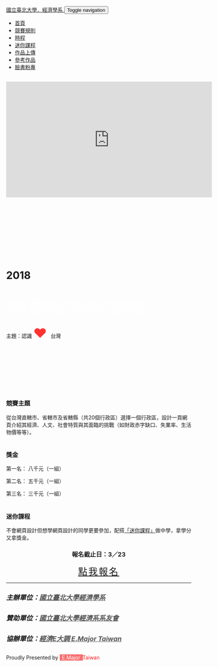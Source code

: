 ---
---

<!DOCTYPE html>
<html>

<head>
    <meta charset="utf-8">
    <meta name="viewport" content="width=device-width, initial-scale=1.0">
    <title>econblog_competition</title>
    <link rel="stylesheet" href="assets/bootstrap/css/bootstrap.min.css">
    <link rel="stylesheet" href="https://fonts.googleapis.com/css?family=Source+Sans+Pro:300,400,700,400italic">
    <link rel="stylesheet" href="assets/fonts/font-awesome.min.css">
    <link rel="stylesheet" href="assets/css/user.css">
    <link rel="stylesheet" href="assets/css/untitled-1.css">
    <link rel="stylesheet" href="assets/css/untitled.css">
<meta name="viewport" content="width=device-width, initial-scale=1">
<!-- Global site tag (gtag.js) - Google Analytics -->
<script async src="https://www.googletagmanager.com/gtag/js?id=UA-104915016-4"></script>
<script>
  window.dataLayer = window.dataLayer || [];
  function gtag(){dataLayer.push(arguments);}
  gtag('js', new Date());

  gtag('config', 'UA-104915016-4');
</script>

</head>

<body>
    <nav class="navbar navbar-default">
        <div class="container">
            <div class="navbar-header"><a class="navbar-brand" href="http://www.ntpu.edu.tw/econ/" target="_blank">國立臺北大學．經濟學系 </a><button class="navbar-toggle collapsed" data-toggle="collapse" data-target="#navcol-1"><span class="sr-only">Toggle navigation</span><span class="icon-bar"></span><span class="icon-bar"></span><span class="icon-bar"></span></button></div>
            <div
                class="collapse navbar-collapse" id="navcol-1">
                <ul class="nav navbar-nav navbar-right">
                    <li class="active" role="presentation"><a href="#">首頁 </a></li>
                    <li role="presentation"><a href="rule.html" target="_parent">競賽規則 </a></li>
                    <li role="presentation"><a href="timeline.html">時程 </a></li>
                    <li role="presentation"><a href="courses.html">迷你課程</a></li>
                    <li role="presentation"><a href="upload.html">作品上傳 </a></li>
                    <li role="presentation"><a href="pastworks.html">參考作品</a></li>
                    <li role="presentation"><a href="https://www.facebook.com/ntpueconblog.competition/" target="_blank">臉書粉專 </a></li>
                </ul>
        </div>
        </div>
    </nav>
    <div class="jumbotron hero" style="background-image:url(&quot;assets/img/20170728_072259.jpg&quot;);background-position:top;padding-top:16px;min-height:0px;padding-bottom:103px;">
        <div class="container">
            <div class="row">
                <div class="col-md-4 col-md-push-7 col-sm-push-3 col-xs-pull-0 video-container" style="height:227px;padding-bottom:244px;width:388px;padding-top:0px;"><iframe class="hidden-xs" width="560" height="315" allowfullscreen="" frameborder="0" src="https://www.youtube.com/embed/kloT23mAHrg?showinfo=0&amp;rel=0" style="background-color:rgba(0,0,0,0.3);"></iframe></div>
                <div class="col-md-6 col-md-offset-0 col-md-pull-4 col-xs-offset-0 get-it"
                    style="padding-bottom:0px;margin-bottom:0;margin-top:3px;">
                    <h1 style="margin-bottom:12px;padding-top:0px;padding-bottom:0px;">2018&nbsp;</h1>
                    <h2 class="text-center visible-md-block visible-lg-block visible-xs-inline visible-sm-inline" style="color:rgb(255,254,254);font-size:55px;margin-bottom:27px;margin-top:28px;height:63px;">經濟部落客競賽️ </h2>
                    <p style="min-height:0px;">主題：認識 <span style="color:rgb(255,49,49);font-size:36px;">❤ </span>台灣 </p>
                </div>
            </div>
        </div>
    </div>
    <div>
        <div class="container">
            <div class="row">
                <div class="col-md-4">
                    <h1 class="text-center"><i class="fa fa-file-code-o"></i></h1>
                    <h3 class="text-center">競賽主題</h3>
                    <p>從台灣直轄市、省轄市及省轄縣（共20個行政區）選擇一個行政區，設計一頁網頁介紹其經濟、人文、社會特質與其面臨的挑戰（如財政赤字缺口、失業率、生活物價等等）。</p>
                </div>
                <div class="col-md-4">
                    <h1 class="text-center"><i class="fa fa-dollar"></i></h1>
                    <h3 class="text-center">獎金</h3>
                    <p class="text-center" style="margin-bottom:0;">第一名： 八千元（一組）</p>
                    <p class="text-center" style="margin-bottom:0;">第二名： 五千元（一組）</p>
                    <p class="text-center" style="margin-bottom:0;">第三名： 三千元（一組）</p>
                </div>
                <div class="col-md-4">
                    <h1 class="text-center"><i class="fa fa-graduation-cap"></i></h1>
                    <h3 class="text-center">迷你課程</h3>
                    <p>不會網頁設計但想學網頁設計的同學更要參加，配搭<a href="courses.html" target="_blank">「迷你課程」</a>做中學，拿學分又拿獎金。</p>
                </div>
            </div>
        </div>
    </div>
    <div class="container" style="background-position:center;margin-top:10px;">
        <div class="row">
            <div class="col-md-12" style="text-align:center;margin-bottom:10px;">
                <h3>報名截止日：3／23</h3><a class="btn btn-success btn-lg" role="button" href="https://docs.google.com/forms/d/e/1FAIpQLSf0IwbuR4vwPzEPZhd0HQs_FQckOOu1IK11kmEn-RHvBgV10w/viewform?entry.2049990304=2018-%E7%B6%93%E6%BF%9F%E5%8D%9A%E5%AE%A2%E7%B6%B2%E9%A0%81%E8%A8%AD%E8%A8%88%E7%AB%B6%E8%B3%BD&amp;entry.685103900&amp;entry.1507997970&amp;entry.1483852543&amp;entry.1162520220&amp;entry.1313340309&amp;entry.930737452&amp;entry.464618149&amp;entry.1273639864&amp;entry.741509392&amp;entry.1495744125&amp;entry.356657941&amp;entry.1084578930&amp;entry.2035958014&amp;entry.191912069"
                    target="_blank" style="font-size:25px;letter-spacing:3px;">點我報名</a></div>
        </div>
    </div>
    <footer class="site-footer">
        <div class="container">
            <hr>
            <div class="row">
                <div class="col-sm-6">
                    <h5 class="left-head" style="font-size:18px;">主辦單位：<a href="http://www.ntpu.edu.tw/econ/" target="_blank" style="color:rgb(85,85,85);">國立臺北大學經濟學系</a></h5>
                    <h5 class="left-head" style="font-size:18px;">贊助單位：<a href="https://www.facebook.com/groups/518140268277463/" target="_blank" style="color:rgb(85,85,85);">國立臺北大學經濟系系友會</a></h5>
                </div>
                <div class="col-sm-6">
                    <h5 id="h5" style="font-size:18px;">協辦單位：<a href="https://www.facebook.com/Emajortaiwanforu/" target="_blank" style="color:rgb(85,85,85);">經濟E大調 E.Major Taiwan</a></h5>
                    <p class="text-right"><span>Proudly Presented by <span style="background-color:#f86e6e;color:rgb(255,255,255);padding-right:3px;padding-left:6px;">E.Major </span> <span style="color:rgb(251,27,27);padding-left:0px;margin-left:-1px;">Taiwan </span></span>
                    </p>
                </div>
            </div>
        </div>
    </footer>
    <script src="assets/js/jquery.min.js"></script>
    <script src="assets/bootstrap/js/bootstrap.min.js"></script>
</body>

</html>
